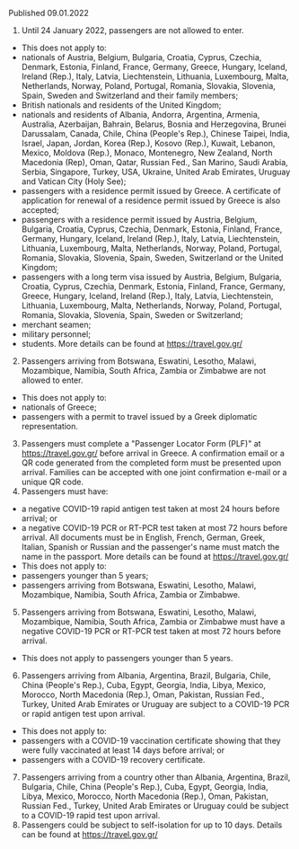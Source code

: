 Published 09.01.2022
1. Until 24 January 2022, passengers are not allowed to enter.
- This does not apply to:
- nationals of Austria, Belgium, Bulgaria, Croatia, Cyprus, Czechia, Denmark, Estonia, Finland, France, Germany, Greece, Hungary, Iceland, Ireland (Rep.), Italy, Latvia, Liechtenstein, Lithuania, Luxembourg, Malta, Netherlands, Norway, Poland, Portugal, Romania, Slovakia, Slovenia, Spain, Sweden and Switzerland and their family members;
- British nationals and residents of the United Kingdom;
- nationals and residents of Albania, Andorra, Argentina, Armenia, Australia, Azerbaijan, Bahrain, Belarus, Bosnia and Herzegovina, Brunei Darussalam, Canada, Chile, China (People's Rep.), Chinese Taipei, India, Israel, Japan, Jordan, Korea (Rep.), Kosovo (Rep.), Kuwait, Lebanon, Mexico, Moldova (Rep.), Monaco, Montenegro, New Zealand, North Macedonia (Rep), Oman, Qatar, Russian Fed., San Marino, Saudi Arabia, Serbia, Singapore, Turkey, USA, Ukraine, United Arab Emirates, Uruguay and Vatican City (Holy See);
- passengers with a residence permit issued by Greece. A certificate of application for renewal of a residence permit issued by Greece is also accepted;
- passengers with a residence permit issued by Austria, Belgium, Bulgaria, Croatia, Cyprus, Czechia, Denmark, Estonia, Finland, France, Germany, Hungary, Iceland, Ireland (Rep.), Italy, Latvia, Liechtenstein, Lithuania, Luxembourg, Malta, Netherlands, Norway, Poland, Portugal, Romania, Slovakia, Slovenia, Spain, Sweden, Switzerland or the United Kingdom;
- passengers with a long term visa issued by Austria, Belgium, Bulgaria, Croatia, Cyprus, Czechia, Denmark, Estonia, Finland, France, Germany, Greece, Hungary, Iceland, Ireland (Rep.), Italy, Latvia, Liechtenstein, Lithuania, Luxembourg, Malta, Netherlands, Norway, Poland, Portugal, Romania, Slovakia, Slovenia, Spain, Sweden or Switzerland;
- merchant seamen;
- military personnel;
- students.
More details can be found at <a href="https://travel.gov.gr/">https://travel.gov.gr/</a>
2. Passengers arriving from Botswana, Eswatini, Lesotho, Malawi, Mozambique, Namibia, South Africa, Zambia or Zimbabwe are not allowed to enter.
- This does not apply to:
- nationals of Greece;
- passengers with a permit to travel issued by a Greek diplomatic representation.
3. Passengers must complete a "Passenger Locator Form (PLF)" at <a href="https://travel.gov.gr/">https://travel.gov.gr/</a> before arrival in Greece. A confirmation email or a QR code generated from the completed form must be presented upon arrival. Families can be accepted with one joint confirmation e-mail or a unique QR code.
4. Passengers must have:
- a negative COVID-19 rapid antigen test taken at most 24 hours before arrival; or
- a negative COVID-19 PCR or RT-PCR test taken at most 72 hours before arrival.
All documents must be in English, French, German, Greek, Italian, Spanish or Russian and the passenger's name must match the name in the passport. More details can be found at <a href="https://travel.gov.gr/">https://travel.gov.gr/</a>
- This does not apply to:
- passengers younger than 5 years;
- passengers arriving from Botswana, Eswatini, Lesotho, Malawi, Mozambique, Namibia, South Africa, Zambia or Zimbabwe.
5. Passengers arriving from Botswana, Eswatini, Lesotho, Malawi, Mozambique, Namibia, South Africa, Zambia or Zimbabwe must have a negative COVID-19 PCR or RT-PCR test taken at most 72 hours before arrival.
- This does not apply to passengers younger than 5 years.
6. Passengers arriving from Albania, Argentina, Brazil, Bulgaria, Chile, China (People's Rep.), Cuba, Egypt, Georgia, India, Libya, Mexico, Morocco, North Macedonia (Rep.), Oman, Pakistan, Russian Fed., Turkey, United Arab Emirates or Uruguay are subject to a COVID-19 PCR or rapid antigen test upon arrival.
- This does not apply to:
- passengers with a COVID-19 vaccination certificate showing that they were fully vaccinated at least 14 days before arrival; or
- passengers with a COVID-19 recovery certificate.
7. Passengers arriving from a country other than Albania, Argentina, Brazil, Bulgaria, Chile, China (People's Rep.), Cuba, Egypt, Georgia, India, Libya, Mexico, Morocco, North Macedonia (Rep.), Oman, Pakistan, Russian Fed., Turkey, United Arab Emirates or Uruguay could be subject to a COVID-19 rapid test upon arrival.
8. Passengers could be subject to self-isolation for up to 10 days. Details can be found at <a href="https://travel.gov.gr/">https://travel.gov.gr/</a>
